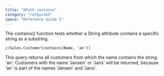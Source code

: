 ```yaml
---
title: "XPath contains"
category: "refguide5"
space: "Reference Guide 5"
---
```



The contains() function tests whether a String attribute contains a specific string as a substring.

```
//Sales.Customer[contains(Name, 'an')]

```

This query returns all customers from which the name contains the string 'an'. Customers with the name 'Jansen' or 'Jans' will be returned, because 'an' is part of the names 'Jansen' and 'Jans'.